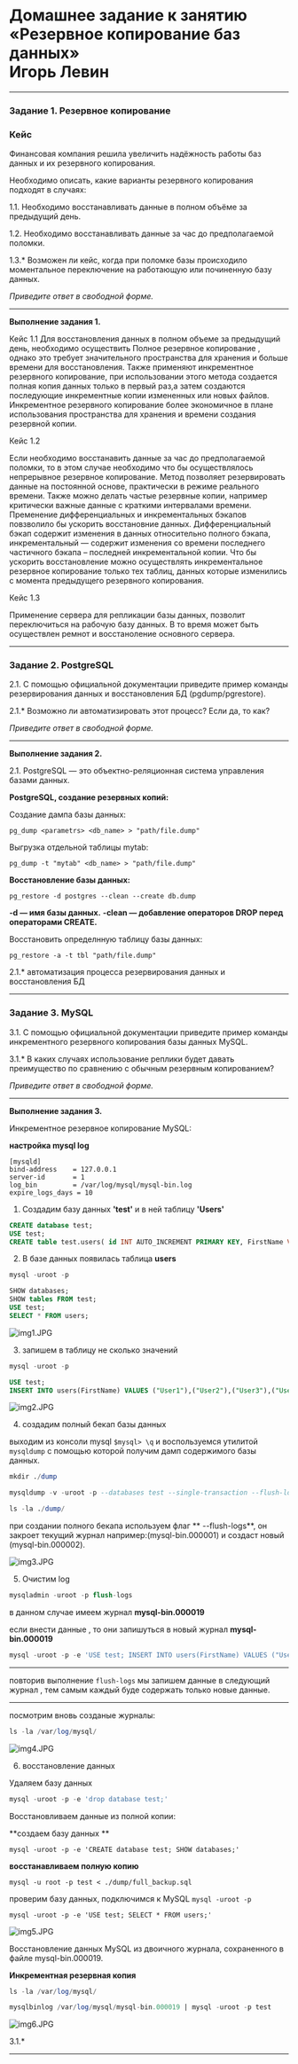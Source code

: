 # Домашнее задание к занятию «Резервное копирование баз данных» <br/> Игорь Левин

---

### Задание 1. Резервное копирование

### Кейс
Финансовая компания решила увеличить надёжность работы баз данных и их резервного копирования. 

Необходимо описать, какие варианты резервного копирования подходят в случаях: 

1.1. Необходимо восстанавливать данные в полном объёме за предыдущий день.

1.2. Необходимо восстанавливать данные за час до предполагаемой поломки.

1.3.* Возможен ли кейс, когда при поломке базы происходило моментальное переключение на работающую или починенную базу данных.

*Приведите ответ в свободной форме.*


---

**Выполнение задания 1.**


Кейс 1.1 Для восстановления данных в полном объеме за предыдущий день, необходимо осуществить Полное резервное копирование , однако это требует значительного пространства для хранения и
больше времени для восстановления.  Также применяют инкрементное резервного копирование, при использовании этого метода создается полная копия данных только в первый раз,а затем создаются последующие инкрементные копии измененных или новых файлов. Инкрементное резервного копирование более экономичное в плане использования пространства для хранения и времени создания резервной копии.

Кейс 1.2

Если необходимо восстанавить данные за час до предполагаемой поломки, то в этом случае необходимо что бы осуществлялось непрерывное резервное копирование. Метод позволяет резервировать данные на постоянной основе, практически в режиме реального времени. Также можно делать частые резервные копии, например критически важные данные  с краткими интервалами времени. Пременение дифференциальных и инкрементальных бэкапов повзволило бы ускорить восстановние данных. Дифференциальный бэкап содержит изменения в данных относительно полного бэкапа, инкрементальный — содержит изменения со времени последнего частичного бэкапа – последней инкрементальной копии. Что бы ускорить восстановление можно осуществлять инкрементальное резервное копирование только тех таблиц, данных которые изменились с момента предыдущего резервного копирования. 


Кейс 1.3

Применение сервера для репликации базы данных, позволит переключиться на рабочую базу данных. В то время может быть осуществлен ремнот и восстаноление основного сервера.  


---

### Задание 2. PostgreSQL

2.1. С помощью официальной документации приведите пример команды резервирования данных и восстановления БД (pgdump/pgrestore).

2.1.* Возможно ли автоматизировать этот процесс? Если да, то как?

*Приведите ответ в свободной форме.*

---

**Выполнение задания 2.**


2.1. PostgreSQL — это объектно-реляционная система управления базами данных.


**PostgreSQL, создание резервных копий:**

Создание дампа базы данных:

```
pg_dump <parametrs> <db_name> > "path/file.dump"
```

Выгрузка отдельной таблицы mytab:
```
pg_dump -t "mytab" <db_name> > "path/file.dump"
```

**Восстановление базы данных:**

```
pg_restore -d postgres --clean --create db.dump

```

**-d — имя базы данных.**
**-clean — добавление операторов DROP перед операторами CREATE.**


Восстановить определнную таблицу базы данных:
```
pg_restore -a -t tbl "path/file.dump"
```

2.1.* автоматизация процесса резервирования данных и восстановления БД 


---

### Задание 3. MySQL

3.1. С помощью официальной документации приведите пример команды инкрементного резервного копирования базы данных MySQL. 

3.1.* В каких случаях использование реплики будет давать преимущество по сравнению с обычным резервным копированием?

*Приведите ответ в свободной форме.*

---

**Выполнение задания 3.**


Инкрементное резервное копирование MySQL:

**настройка mysql log**
```
[mysqld]
bind-address    = 127.0.0.1
server-id       = 1
log_bin         = /var/log/mysql/mysql-bin.log
expire_logs_days = 10
```

1) Создадим базу данных **'test'** и в ней таблицу **'Users'**

```sql
CREATE database test; 
USE test;
CREATE table test.users( id INT AUTO_INCREMENT PRIMARY KEY, FirstName VARCHAR(30));
```

2) В базе данных появилась таблица **users**

```sql
mysql -uroot -p

SHOW databases;
SHOW tables FROM test;
USE test; 
SELECT * FROM users;
```

 ![img1.JPG](https://github.com/elekpow/netology/blob/main/reldb/lesson8/images/img1.JPG)

3) запишем в таблицу не сколько значений

```sql
mysql -uroot -p

USE test; 
INSERT INTO users(FirstName) VALUES ("User1"),("User2"),("User3"),("User4");

```
 ![img2.JPG](https://github.com/elekpow/netology/blob/main/reldb/lesson8/images/img2.JPG)
 
4) создадим полный бекап базы данных

выходим из консоли mysql `$mysql> \q` и воспользуемся утилитой `mysqldump` с помощью которой получим дамп содержимого базы данных.

```sql
mkdir ./dump

mysqldump -v -uroot -p --databases test --single-transaction --flush-logs --source-data=2 > ./dump/full_backup.sql

ls -la ./dump/

```

при создании полного бекапа используем флаг ** --flush-logs**, он закроет текущий журнал например:(mysql-bin.000001) и создаст новый (mysql-bin.000002).


 ![img3.JPG](https://github.com/elekpow/netology/blob/main/reldb/lesson8/images/img3.JPG)


5) Очистим log

```sql
mysqladmin -uroot -p flush-logs

```
в данном случае имеем журнал **mysql-bin.000019**

если внести данные , то они запишуться в новый журнал **mysql-bin.000019**

```sql
mysql -uroot -p -e 'USE test; INSERT INTO users(FirstName) VALUES ("User_new_1"),("User_new_2"),("User_new_3");'
```
---

повторив  выполнение `flush-logs` мы запишем данные в следующий журнал , тем самым каждый буде содержать только новые данные.

---

посмотрим вновь созданые журналы:

```sql
ls -la /var/log/mysql/
```

 ![img4.JPG](https://github.com/elekpow/netology/blob/main/reldb/lesson8/images/img4.JPG)



6) восстановление данных 

Удаляем базу данных 

```sql
mysql -uroot -p -e 'drop database test;'

```

Восстановливаем данные из полной копии:

**создаем базу данных **

`mysql -uroot -p -e 'CREATE database test; SHOW databases;'`

**восстанавливаем полную копию**

`mysql -u root -p test < ./dump/full_backup.sql`

проверим базу данных, подключимся к MySQL `mysql -uroot -p`

`mysql -uroot -p -e 'USE test; SELECT * FROM users;'`


 ![img5.JPG](https://github.com/elekpow/netology/blob/main/reldb/lesson8/images/img5.JPG)
 
 Восстановление данных MySQL из двоичного журнала, сохраненного в файле mysql-bin.000019.

**Инкрементная резервная копия**

```sql
ls -la /var/log/mysql/

mysqlbinlog /var/log/mysql/mysql-bin.000019 | mysql -uroot -p test

```

 ![img6.JPG](https://github.com/elekpow/netology/blob/main/reldb/lesson8/images/img6.JPG)





3.1.* 








---
